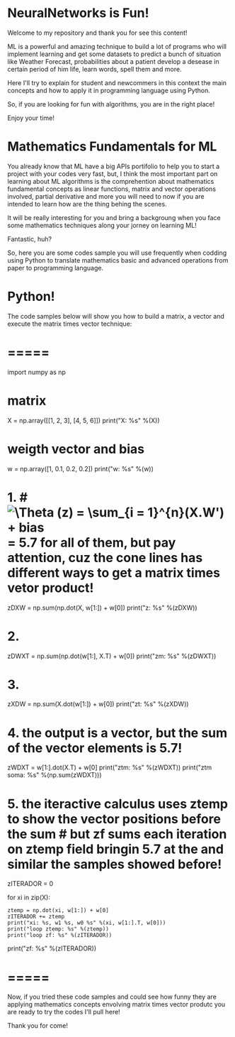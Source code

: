 # NeuralNetworks is Fun!

Welcome to my repository and thank you for see this content!

ML is a powerful and amazing technique to build a lot of programs who will implement learning and get some datasets to predict a bunch of situation
like Weather Forecast, probabilities about a patient develop a desease in certain period of him life, learn words, spell them and more.

Here I'll try to explain for student and newcommers in this context the main concepts and how to apply it in programming language using Python.

So, if you are looking for fun with algorithms, you are in the right place!

Enjoy your time!

# Mathematics Fundamentals for ML

You already know that ML have a big APIs portifolio to help you to start a project with your codes very fast, but, I think the most important part on learning about ML algorithms is the comprehention about mathematics fundamental concepts as linear functions, matrix and vector operations involved, partial derivative and more you will need to now if you are intended to learn how are the thing behing the scenes.

It will be really interesting for you and bring a backgroung when you face some mathematics techniques along your jorney on learning ML!

Fantastic, huh?

So, here you are some codes sample you will use frequently when codding using Python to translate mathematics basic and advanced operations from paper to programming language.

# Python!

The code samples below will show you how to build a matrix, a vector and execute the matrix times vector technique:

# =====
import numpy as np



# matrix
X = np.array([[1, 2, 3], [4, 5, 6]])
print("X: %s" %(X))

# weigth vector and bias
w = np.array([1, 0.1, 0.2, 0.2])
print("w: %s" %(w))

# 1. # <img src="https://latex.codecogs.com/gif.latex?\Theta&space;(z)&space;=&space;\sum_{i&space;=&space;1}^{n}(X.W')&space;&plus;&space;bias" title="\Theta (z) = \sum_{i = 1}^{n}(X.W') + bias" /> = 5.7 for all of them, but pay attention, cuz the cone lines has different ways to get a matrix times vetor product!
zDXW = np.sum(np.dot(X, w[1:]) + w[0]) 
print("z: %s" %(zDXW))

# 2.
zDWXT = np.sum(np.dot(w[1:], X.T) + w[0]) 
print("zm: %s" %(zDWXT))

# 3.
zXDW =  np.sum(X.dot(w[1:]) + w[0]) 
print("zt: %s" %(zXDW))

# 4. the output is a vector, but the sum of the vector elements is 5.7!
zWDXT =  w[1:].dot(X.T) + w[0] 
print("ztm: %s" %(zWDXT))
print("ztm soma: %s" %(np.sum(zWDXT)))

# 5. the iteractive calculus uses ztemp to show the vector positions before the sum # but zf sums each iteration on ztemp field bringin 5.7 at the and similar the samples showed before!
zITERADOR = 0


for xi in zip(X):
    
    ztemp = np.dot(xi, w[1:]) + w[0]
    zITERADOR += ztemp
    print("xi: %s, w1 %s, w0 %s" %(xi, w[1:].T, w[0]))
    print("loop ztemp: %s" %(ztemp))
    print("loop zf: %s" %(zITERADOR))

print("zf: %s" %(zITERADOR))

# =====

Now, if you tried these code samples and could see how funny they are applying mathematics concepts envolving matrix times vector produtc you are ready to try the codes I'll pull here!

Thank you for come!
